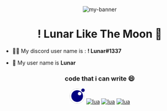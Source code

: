 <p align="center">
  <img src="https://cdn.discordapp.com/banners/928954822038802484/a_0762db84e861524ef510f76a6e85ba91.gif?size=4096" alt="my-banner"/>
</p>

<h1 align="center"> ! Lunar Like The Moon 🛒 </h1>

- 👨‍💻 My discord user name is : **! Lunar#1337**

- 💬 My user name is **Lunar**



<h3 align="center">code that i can write 😄</h3>
<p align="center"> 
<a href="https://www.lua.org/" target="_blank"> <img src="https://raw.githubusercontent.com/devicons/devicon/master/icons/lua/lua-original.svg" alt="lua" width="40" height="40"/></a>
<a href="https://visualstudio.microsoft.com/vs/features/cplusplus/" target="_blank"> <img src="https://visualstudio.microsoft.com/wp-content/uploads/2019/03/CppLogo.svg" alt="lua" width="40" height="40"/></a>
<a href="https://visualstudio.microsoft.com/vs/features/net-development/" target="_blank"> <img src="https://cdn-icons-png.flaticon.com/512/2749/2749162.png" alt="lua" width="40" height="40"/></a>
<a href="https://www.python.org/" target="_blank"> <img src="https://www.python.org/static/img/python-logo.png" alt="lua" width="100" height="40"/></a>
